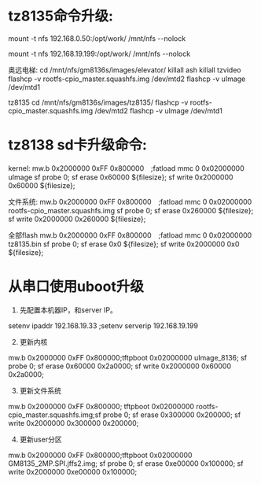 # tz8135命令升级:

mount -t nfs 192.168.0.50:/opt/work/ /mnt/nfs --nolock

mount -t nfs 192.168.19.199:/opt/work/ /mnt/nfs --nolock

奥远电梯:
cd /mnt/nfs/gm8136s/images/elevator/
killall ash
killall tzvideo
flashcp -v rootfs-cpio_master.squashfs.img /dev/mtd2
flashcp -v uImage /dev/mtd1



tz8135
cd /mnt/nfs/gm8136s/images/tz8135/
flashcp -v rootfs-cpio_master.squashfs.img /dev/mtd2
flashcp -v uImage /dev/mtd1





# tz8138 sd卡升级命令:

kernel:
mw.b 0x2000000 0xFF 0x800000　;fatload mmc 0 0x02000000 uImage
sf probe 0; sf erase 0x60000 ${filesize}; sf write 0x2000000 0x60000 ${filesize};

文件系统:
mw.b 0x2000000 0xFF 0x800000　;fatload mmc 0 0x02000000 rootfs-cpio_master.squashfs.img
sf probe 0; sf erase 0x260000 ${filesize}; sf write 0x2000000 0x260000 ${filesize};


全部flash
mw.b 0x2000000 0xFF 0x800000　;fatload mmc 0 0x02000000 tz8135.bin
sf probe 0; sf erase 0x0 ${filesize}; sf write 0x2000000 0x0 ${filesize};






# 从串口使用uboot升级

1. 先配置本机器IP，和server IP。

setenv ipaddr 192.168.19.33 ;setenv serverip 192.168.19.199

2. 更新内核

mw.b 0x2000000 0xFF 0x800000;tftpboot 0x02000000 uImage_8136; sf probe 0; sf erase 0x60000 0x2a0000; sf write 0x2000000 0x60000 0x2a0000;

3. 更新文件系统

mw.b 0x2000000 0xFF 0x800000; tftpboot 0x02000000 rootfs-cpio_master.squashfs.img;sf probe 0; sf erase 0x300000 0x200000; sf write 0x2000000 0x300000 0x200000;

4. 更新user分区

mw.b 0x2000000 0xFF 0x800000;tftpboot 0x02000000 GM8135_2MP.SPI.jffs2.img; sf probe 0; sf erase 0xe00000 0x100000; sf write 0x2000000 0xe00000 0x100000;
